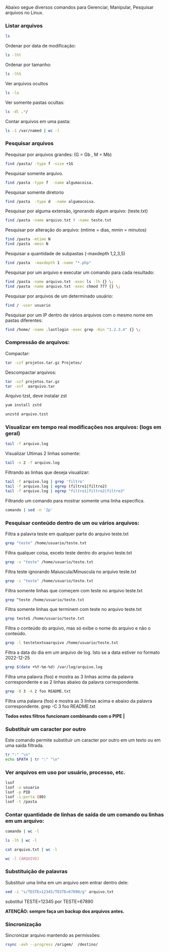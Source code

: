 Abaixo segue diversos comandos para Gerenciar, Manipular, Pesquisar arquivos no Linux.


### Listar arquivos

```bash
ls
```

Ordenar por data de modificação:
```bash
ls -lht
```

Ordenar por tamanho:
```bash
ls -lhS
```
  
Ver arquivos ocultos
```bash
ls -la
```

Ver somente pastas ocultas:
```bash
ls -dl .*/
```

Contar arquivos em uma pasta:
```bash
ls -1 /var/named | wc -l
```

### Pesquisar arquivos

Pesquisar por arquivos grandes: (G = Gb , M = Mb)
```bash
find /pasta/ -type f -size +1G
```

Pesquisar somente arquivo.
```bash
find /pasta -type f  -name algumacoisa. 
```

Pesquisar somente diretorio
```bash
find /pasta  -type d  -name algumacoisa. 
```

Pesquisar por alguma extensão, ignorando algum arquivo: (teste.txt)
```bash
find /pasta -name arquivo.txt ! -name teste.txt
```
Pesquisar por alteração do arquivo: (mtime = dias, mmin = minutos)
```bash
find /pasta -mtime N
find /pasta -mmin N
```

Pesquisar a quantidade de subpastas (-maxdepth 1,2,3,5)
```bash
find /pasta  -maxdepth 1 -name "*.php"
```

Pesquisar por um arquivo e executar um comando para cada resultado:
```bash
find /pasta -name arquivo.txt -exec ls -lh {} \;
find /pasta -name arquivo.txt -exec chmod 777 {} \;
```

Pesquisar por arquivos de um determinado usuário:
```bash
find / -user usuario
```

Pesquisar por um IP dentro de vários arquivos com o mesmo nome em pastas diferentes:
```bash
find /home/ -name .lastlogin -exec grep -Hin "1.2.3.4" {} \;
```


### Compressão de arquivos:

Compactar:
```bash
tar -czf projetos.tar.gz Projetos/
```

Descompactar arquivos:
```bash
tar -xzf projetos.tar.gz  
tar -xvf  aarquivo.tar
```

Arquivo tzst, deve instalar zst
```bash
yum install zstd
```

```bash
unzstd arquivo.tzst
```


### Visualizar em tempo real modificações nos arquivos: (logs em geral)

```bash
tail -f arquivo.log
```

Visualizar Ultimas 2 linhas somente:
```bash
tail -n 2 -f arquivo.log
```

Filtrando as linhas que deseja visualizar:
```bash
tail -f arquivo.log | grep 'filtro'
tail -f arquivo.log | egrep (filtro1|filtro2)
tail -f arquivo.log | egrep "filtro1|filtro2|filtro3"
```

Filtrando um comando para mostrar somente uma linha especifica.
```bash
comando | sed -n '2p' 
```


### Pesquisar conteúdo dentro de um ou vários arquivos:

Filtra a palavra teste em qualquer parte do arquivo teste.txt
```bash
grep "teste" /home/usuario/teste.txt
```

Filtra qualquer coisa, exceto teste dentro do arquivo teste.txt
```bash
grep -v "teste" /home/usuario/teste.txt
```

Filtra teste ignorando Maiuscula/Minuscula no arquivo teste.txt
```bash
grep -i "teste" /home/usuario/teste.txt
```

Filtra somente linhas que começem com teste no arquivo teste.txt
```bash
grep ^teste /home/usuario/teste.txt
```

Filtra somente linhas que terminem com teste no arquivo teste.txt
```bash
grep teste$ /home/usuario/teste.txt
```

Filtra o conteúdo do arquivo, mas só exibe o nome do arquivo e não o conteúdo.
```bash
grep -l testetextoaarquivo /home/usuario/teste.txt 
```

Filtra a data do dia em um arquivo de log. Isto se a data estiver no formato 2022-12-25
```bash
grep $(date +%Y-%m-%d) /var/log/arquivo.log
```

Filtra uma palavra (foo) e mostra as 3 linhas acima da palavra correspondente e as 2 linhas abaixo da palavra correspondente.
```bash
grep -B 3 -A 2 foo README.txt
```

Filtra uma palavra (foo) e mostra as 3 linhas acima e abaixo da palavra correspondente.
grep -C 3 foo README.txt

**Todos estes filtros funcionam combinando com o PIPE |**

### Substituir um caracter por outro

Este comando permite substituir um caracter por outro em um texto ou em uma saída filtrada.

```bash
tr ":" "\n"
echo $PATH | tr ":" "\n"
```


### Ver arquivos em uso por usuário, processo, etc.

```bash
lsof
lsof -u usuario
lsof -p PID
lsof -i:porta (80)
lsof -t /pasta
```


### Contar quantidade de linhas de saída de um comando ou linhas em um arquivo:

```bash
comando | wc -l
```
```bash
ls -lh | wc -l
```
```bash
cat arquivo.txt | wc -l
```
```bash
wc -l [ARQUIVO]
```

### Substituição de palavras

Substituir uma linha em um arquivo sem entrar dentro dele:
```bash
sed -i "s/TESTE=12345/TESTE=67890/g" arquivo.txt
```
substitui TESTE=12345 por TESTE=67890

**ATENÇÃO: sempre faça um backup dos arquivos antes.**


### Sincronização

Sincronizar arquivo mantendo as permissões:
```bash
rsync -avh --progress /origem/	/destino/
```